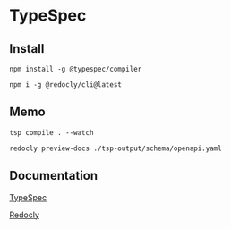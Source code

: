 # TypeSpec

## Install
```shell
npm install -g @typespec/compiler

npm i -g @redocly/cli@latest
```

## Memo
```shell
tsp compile . --watch

redocly preview-docs ./tsp-output/schema/openapi.yaml
```

## Documentation
[TypeSpec](https://typespec.io/docs/)

[Redocly](https://redocly.com/docs)
